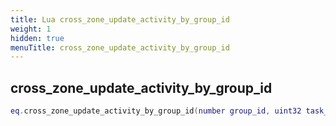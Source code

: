 ```yaml
---
title: Lua cross_zone_update_activity_by_group_id
weight: 1
hidden: true
menuTitle: cross_zone_update_activity_by_group_id
---
```

## cross_zone_update_activity_by_group_id
```lua
eq.cross_zone_update_activity_by_group_id(number group_id, uint32 task_id, number activity_id) -- void
```